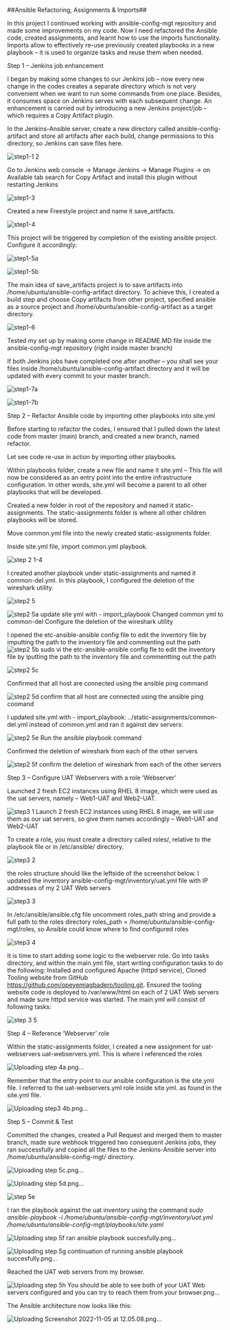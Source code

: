 ##Ansible Refactoring, Assignments & Imports##

In this project I  continued working with ansible-config-mgt repository and made some improvements on my code. 
Now I need refactored the Ansible code, created assignments, and learnt how to use the imports functionality. 
Imports allow to effectively re-use previously created playbooks in a new playbook – it is used to  organize tasks and reuse them when needed.

Step 1 – Jenkins job enhancement

I began by making some changes to our Jenkins job – now every new change in the codes creates a separate directory which is not very convenient when we want to run some commands from one place. Besides, it consumes space on Jenkins serves with each subsequent change. An enhancement is carried out by introducing a new Jenkins project/job –which requires a Copy Artifact plugin.

In the Jenkins-Ansible server, create a new directory called ansible-config-artifact and store all artifacts after each build, change permissions to this directory, so Jenkins can save files here.

![step1-1 2](https://user-images.githubusercontent.com/79456052/200110682-8f9f7993-2544-4121-92a5-425f59ef1796.png)

Go to Jenkins web console -> Manage Jenkins -> Manage Plugins -> on Available tab search for Copy Artifact and install this plugin without restarting Jenkins

![step1-3](https://user-images.githubusercontent.com/79456052/200110798-05803183-48a3-4575-a4ac-f5ddce1e3076.png)

Created a new Freestyle project and name it save_artifacts.

![step1-4](https://user-images.githubusercontent.com/79456052/200111726-4fada26a-1ddd-475a-a543-bca76607b380.png)

This project will be triggered by completion of the existing ansible project. Configure it accordingly:


![step1-5a](https://user-images.githubusercontent.com/79456052/200111709-03398b7f-3b8f-4fe6-a5f4-b83ad7e2bef1.png)

![step1-5b](https://user-images.githubusercontent.com/79456052/200111712-27f08848-2942-419f-bcde-e2c0c2e959d0.png)

The main idea of save_artifacts project is to save artifacts into /home/ubuntu/ansible-config-artifact directory. To achieve this, I created a build step and choose Copy artifacts from other project, specified ansible as a source project and /home/ubuntu/ansible-config-artifact as a target directory.

![step1-6](https://user-images.githubusercontent.com/79456052/200111845-58d5169b-88f8-4c51-b181-3533a11898b2.png)

Tested my set up by making some change in README.MD file inside the ansible-config-mgt repository (right inside master branch)

If both Jenkins jobs have completed one after another – you shall see your files inside /home/ubuntu/ansible-config-artifact directory and it will be updated with every commit to your master branch.

![step1-7a](https://user-images.githubusercontent.com/79456052/200111962-f401c315-34ad-479b-a5ca-860ab7353924.png)


![step1-7b](https://user-images.githubusercontent.com/79456052/200111966-af3d04df-3f37-4da8-b97f-14884e0f8ea1.png)

Step 2 – Refactor Ansible code by importing other playbooks into site.yml

Before starting to refactor the codes, I ensured that I pulled down the latest code from master (main) branch, and created a new branch, named refactor.

Let see code re-use in action by importing other playbooks.

Within playbooks folder, create a new file and name it site.yml – This file will now be considered as an entry point into the entire infrastructure configuration. In other words, site.yml will become a parent to all other playbooks that will be developed.

Created a new folder in root of the repository and named it static-assignments. The static-assignments folder is where all other children playbooks will be stored.

Move common.yml file into the newly created static-assignments folder.

Inside site.yml file, import common.yml playbook.

![step 2 1-4](https://user-images.githubusercontent.com/79456052/200112248-9643ecd3-2974-4bbf-b9b7-acf9f06fee81.png)

I created another playbook under static-assignments and named it common-del.yml. In this playbook, I configured the deletion of the wireshark utility.


![step2 5](https://user-images.githubusercontent.com/79456052/200112503-ce6a16d3-9f60-4be9-a022-88deab2aaa63.png)

![step2 5a update site yml with - import_playbook  Changed common yml to common-del  Configure the deletion of the wireshark utility](https://user-images.githubusercontent.com/79456052/200112507-690a9d49-334d-40e1-8ec0-4255f0c353f7.png)

I opened the etc-ansible-ansible config file to edit the inventory file by imputting the path to the inventory file and commenting out the path
![step2 5b sudo vi the etc-ansible-ansible config fle to edit the inventory file  by iputting the path to the inventory file and commentting out the path ](https://user-images.githubusercontent.com/79456052/200112527-74280854-d182-4f6a-9d44-b91624652a4e.png)


![step2 5c](https://user-images.githubusercontent.com/79456052/200112540-ac46c21b-075c-40b3-8274-16ded9c2d4fc.png)

Confirmed that all host are connected using the ansible ping command

![step2 5d confirm that all host are connected using the ansible ping coomand](https://user-images.githubusercontent.com/79456052/200112547-0f8f05a4-645b-4960-936f-b8e3d088e8bf.png)

I updated site.yml with - import_playbook: ../static-assignments/common-del.yml instead of common.yml and ran it against dev servers:

![step2 5e Run the ansible playbook command](https://user-images.githubusercontent.com/79456052/200112906-82f60a24-8131-49ae-9b4a-16bd74ced112.png)

Confirmed the deletion of wireshark from each of the other servers

![step2 5f  confirm the deletion of wireshark from each of the other servers](https://user-images.githubusercontent.com/79456052/200112958-e6fa4dca-2fab-478e-98ea-63b19ff4cf11.png)


Step 3 – Configure UAT Webservers with a role ‘Webserver’

Launched 2 fresh EC2 instances using RHEL 8 image, which were used as the uat servers, namely – Web1-UAT and Web2-UAT.

![step3 1 Launch 2 fresh EC2 instances using RHEL 8 image, we will use them as our uat servers, so give them names accordingly – Web1-UAT and Web2-UAT](https://user-images.githubusercontent.com/79456052/200113841-13cf12e5-31b3-4792-9e84-9f823465de61.png)


To create a role, you must create a directory called roles/, relative to the playbook file or in /etc/ansible/ directory.

![step3 2](https://user-images.githubusercontent.com/79456052/200114157-5837d922-4348-4946-9e85-6fae9b5ba098.png)


the roles structure should like the leftside of the screenshot below. I updated the inventory ansible-config-mgt/inventory/uat.yml file with IP addresses of my 2 UAT Web servers


![step3 3](https://user-images.githubusercontent.com/79456052/200114485-30623387-887a-405f-b89a-4a4a8d27bda8.png)

In /etc/ansible/ansible.cfg file uncomment roles_path string and provide a full path to the roles directory roles_path    = /home/ubuntu/ansible-config-mgt/roles, so Ansible could know where to find configured roles

![step3 4](https://user-images.githubusercontent.com/79456052/200114555-089f15a5-6b13-4a90-919b-6220994e239c.png)

It is time to start adding some logic to the webserver role. Go into tasks directory, and within the main.yml file, start writing configuration tasks to do the following:
Installed and configured Apache (httpd service), Cloned Tooling website from GitHub https://github.com/opeyemiagbadero/tooling.git.
Ensured the tooling website code is deployed to /var/www/html on each of 2 UAT Web servers and made sure httpd service was started.
The main.yml will consist of following tasks:

![step 3 5](https://user-images.githubusercontent.com/79456052/200115264-d5a2987d-7e52-49b5-8bc0-d086822b3000.png)


Step 4 – Reference ‘Webserver’ role

Within the static-assignments folder, I created a new assignment for uat-webservers uat-webservers.yml. This is where I referenced the roles

![Uploading step 4a.png…]()


Remember that the entry point to our ansible configuration is the site.yml file. I referred to the uat-webservers.yml role inside site.yml. as found in the site.yml file.

![Uploading step3 4b.png…]()


Step 5 – Commit & Test


Committed the changes, created a Pull Request and merged them to master branch, made sure webhook triggered two consequent Jenkins jobs, they ran successfully and copied all the files to the Jenkins-Ansible server into /home/ubuntu/ansible-config-mgt/ directory.

![Uploading step 5c.png…]()

![Uploading step 5d.png…]()

![step 5e](https://user-images.githubusercontent.com/79456052/200116607-bcb48075-3dab-46e1-88c9-b03e5cd7a497.png)

I ran the playbook against the uat inventory using the command  *sudo ansible-playbook -i /home/ubuntu/ansible-config-mgt/inventory/uat.yml /home/ubuntu/ansible-config-mgt/playbooks/site.yaml*

![Uploading step 5f ran ansible playbook succesfully.png…]()

![Uploading step 5g continuation of running ansible playbook succesfully.png…]()

Reached the UAT web servers from my browser.


![Uploading step 5h You should be able to see both of your UAT Web servers configured and you can try to reach them from your browser.png…]()

The Ansible architecture now looks like this:



![Uploading Screenshot 2022-11-05 at 12.05.08.png…]()

